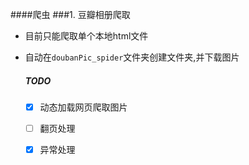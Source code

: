 ####爬虫
###1. 豆瓣相册爬取

- 目前只能爬取单个本地html文件
- 自动在`doubanPic_spider`文件夹创建文件夹,并下载图片

	##### TODO  
	- [x] 动态加载网页爬取图片  
	- [ ] 翻页处理
	- [x] 异常处理

